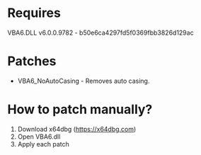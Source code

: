 # Requires

VBA6.DLL v6.0.0.9782 - b50e6ca4297fd5f0369fbb3826d129ac

# Patches
* VBA6_NoAutoCasing - Removes auto casing.

# How to patch manually?
1. Download x64dbg (https://x64dbg.com)
2. Open VBA6.dll
3. Apply each patch
